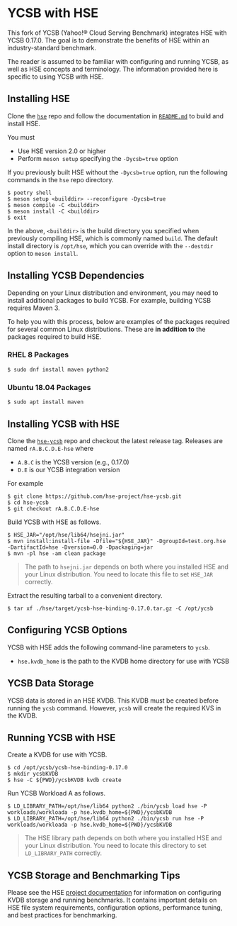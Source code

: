 # YCSB with HSE

This fork of YCSB (Yahoo!&reg; Cloud Serving Benchmark) integrates HSE
with YCSB 0.17.0.  The goal is to demonstrate the benefits of HSE
within an industry-standard benchmark.

The reader is assumed to be familiar with configuring and running YCSB,
as well as HSE concepts and terminology.
The information provided here is specific to using YCSB with HSE.

## Installing HSE

Clone the [`hse`](https://github.com/hse-project/hse) repo
and follow the documentation in
[`README.md`](https://github.com/hse-project/hse/blob/master/README.md)
to build and install HSE.

You must

* Use HSE version 2.0 or higher
* Perform `meson setup` specifying the `-Dycsb=true` option

If you previously built HSE without the `-Dycsb=true` option,
run the following commands in the `hse` repo directory.

    $ poetry shell
    $ meson setup <builddir> --reconfigure -Dycsb=true
    $ meson compile -C <builddir>
    $ meson install -C <builddir>
    $ exit

In the above, `<builddir>` is the build directory you specified when
previously compiling HSE, which is commonly named `build`.
The default install directory is `/opt/hse`, which you can override
with the `--destdir` option to `meson install`.


## Installing YCSB Dependencies

Depending on your Linux distribution and environment, you may need to
install additional packages to build YCSB.
For example, building YCSB requires Maven 3.

To help you with this process, below are examples of the packages required
for several common Linux distributions.  These are **in addition to**
the packages required to build HSE.

### RHEL 8 Packages

    $ sudo dnf install maven python2

### Ubuntu 18.04 Packages

    $ sudo apt install maven


## Installing YCSB with HSE

Clone the [`hse-ycsb`](https://github.com/hse-project/hse-ycsb) repo
and checkout the latest release tag.  Releases are named `rA.B.C.D.E-hse` where

* `A.B.C` is the YCSB version (e.g., 0.17.0)
* `D.E` is our YCSB integration version

For example

    $ git clone https://github.com/hse-project/hse-ycsb.git
    $ cd hse-ycsb
    $ git checkout rA.B.C.D.E-hse

Build YCSB with HSE as follows.

    $ HSE_JAR="/opt/hse/lib64/hsejni.jar"
    $ mvn install:install-file -Dfile="${HSE_JAR}" -DgroupId=test.org.hse -DartifactId=hse -Dversion=0.0 -Dpackaging=jar
    $ mvn -pl hse -am clean package

> The path to `hsejni.jar` depends on both where you installed
> HSE and your Linux distribution.  You need to locate this file to
> set `HSE_JAR` correctly.

Extract the resulting tarball to a convenient directory.

    $ tar xf ./hse/target/ycsb-hse-binding-0.17.0.tar.gz -C /opt/ycsb


## Configuring YCSB Options

YCSB with HSE adds the following command-line parameters to `ycsb`.

* `hse.kvdb_home` is the path to the KVDB home directory for use with YCSB


## YCSB Data Storage

YCSB data is stored in an HSE KVDB.  This KVDB must be created before
running the `ycsb` command.  However, `ycsb` will create the required KVS
in the KVDB.


## Running YCSB with HSE

Create a KVDB for use with YCSB.

    $ cd /opt/ycsb/ycsb-hse-binding-0.17.0
    $ mkdir ycsbKVDB
    $ hse -C ${PWD}/ycsbKVDB kvdb create

Run YCSB Workload A as follows.

    $ LD_LIBRARY_PATH=/opt/hse/lib64 python2 ./bin/ycsb load hse -P workloads/workloada -p hse.kvdb_home=${PWD}/ycsbKVDB
    $ LD_LIBRARY_PATH=/opt/hse/lib64 python2 ./bin/ycsb run hse -P workloads/workloada -p hse.kvdb_home=${PWD}/ycsbKVDB

> The HSE library path depends on both where you installed HSE and your
> Linux distribution.  You need to locate this directory to set
> `LD_LIBRARY_PATH` correctly.


## YCSB Storage and Benchmarking Tips

Please see the HSE [project documentation](https://hse-project.github.io/)
for information on configuring KVDB storage and running benchmarks.
It contains important details on HSE file system requirements, configuration
options, performance tuning, and best practices for benchmarking.
